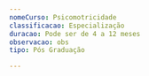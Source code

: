```yaml
---
nomeCurso: Psicomotricidade
classificacao: Especialização
duracao: Pode ser de 4 a 12 meses
observacao: obs
tipo: Pós Graduação

---
```


